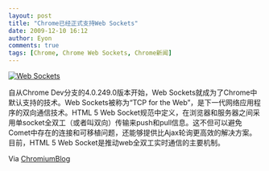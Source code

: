 ```yaml
---
layout: post
title: "Chrome已经正式支持Web Sockets"
date: 2009-12-10 16:12
author: Eyon
comments: true
tags: [Chrome, Chrome Web Sockets, Chrome新闻]
---
```

<a href="http://img.chromi.org/2009/12/Web-Sockets.png">![Web Sockets](http://img.chromi.org/2009/12/Web-Sockets-550x408.png "Web Sockets")</a>

自从Chrome Dev分支的4.0.249.0版本开始，Web Sockets就成为了Chrome中默认支持的技术。Web Sockets被称为“TCP for the Web”，是下一代网络应用程序的双向通信技术。HTML 5 Web Socket规范中定义，在浏览器和服务器之间采用单socket全双工（或者叫双向）传输来push和pull信息。这不但可以避免Comet中存在的连接和可移植问题，还能够提供比Ajax轮询更高效的解决方案。目前，HTML 5 Web Socket是推动web全双工实时通信的主要机制。

Via [ChromiumBlog](http://blog.chromium.org/2009/12/web-sockets-now-available-in-google.html)
